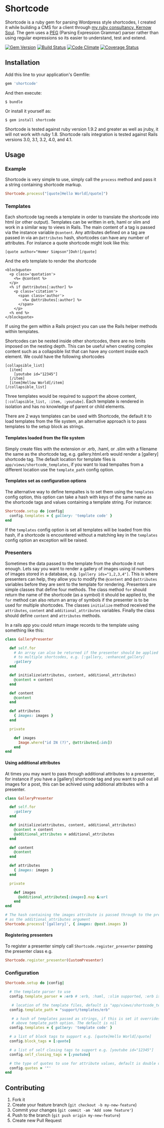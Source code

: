 # Shortcode

Shortcode is a ruby gem for parsing Wordpress style shortcodes, I created it while building a CMS for a client through [my ruby consultancy, Kernow Soul](http://kernowsoul.com). The gem uses a [PEG](http://en.wikipedia.org/wiki/Parsing_expression_grammar) (Parsing Expression Grammar) parser rather than using regular expressions so its easier to understand, test and extend.

[![Gem Version](https://badge.fury.io/rb/shortcode.svg)](http://badge.fury.io/rb/shortcode)
[![Build Status](https://travis-ci.org/kernow/shortcode.png?branch=master)](https://travis-ci.org/kernow/shortcode)
[![Code Climate](https://codeclimate.com/github/kernow/shortcode.png)](https://codeclimate.com/github/kernow/shortcode)
[![Coverage Status](https://coveralls.io/repos/kernow/shortcode/badge.png)](https://coveralls.io/r/kernow/shortcode)

## Installation

Add this line to your application's Gemfile:

```ruby
gem 'shortcode'
```

And then execute:

```
$ bundle
```

Or install it yourself as:

```
$ gem install shortcode
```

Shortcode is tested against ruby version 1.9.2 and greater as well as jruby, it will not work with ruby 1.8. Shortcode rails integration is tested against
Rails versions 3.0, 3.1, 3.2, 4.0, and 4.1.

## Usage

### Example

Shortcode is very simple to use, simply call the `process` method and pass it a string containing shortcode markup.

```ruby
Shortcode.process("[quote]Hello World[/quote]")
```

### Templates

Each shortcode tag needs a template in order to translate the shortcode into html (or other output). Templates can be written in erb, haml or slim and work in
a similar way to views in Rails. The main content of a tag is passed via the instance variable `@content`. Any attributes defined on a tag are passed in via an `@attributes` hash, shortcodes can have any number of attributes. For instance a quote shortcode might look like this:

    [quote author="Homer Simpson"]Doh![/quote]

And the erb template to render the shortcode

```erb
<blockquote>
  <p class='quotation'>
    <%= @content %>
  </p>
  <% if @attributes[:author] %>
    <p class='citation'>
      <span class='author'>
        <%= @attributes[:author] %>
      </span>
    </p>
  <% end %>
</blockquote>
```

If using the gem within a Rails project you can use the Rails helper methods within templates.

Shortcodes can be nested inside other shortcodes, there are no limits imposed on the nesting depth. This can be useful when creating complex content such as a collapsible list that can have any content inside each element. We could have the following shortcodes

    [collapsible_list]
      [item]
        [youtube id="12345"]
      [/item]
      [item]Hellow World[/item]
    [/collapsible_list]

Three templates would be required to support the above content, `[:collapsible_list, :item, :youtube]`. Each template is rendered in isolation and has no knowledge of parent or child elements.

There are 2 ways templates can be used with Shortcode, the default it to load templates from the file system, an alternative approach is to pass templates to the setup
block as strings.

#### Templates loaded from the file system

Simply create files with the extension or .erb, .haml, or .slim with a filename the same as the shortcode tag, e.g. gallery.html.erb would render a [gallery] shortcode tag. The default
location for template files is `app/views/shortcode_templates`, if you want to load tempaltes from a different location use the `template_path` config option.

#### Templates set as configuration options

The alternative way to define tempaltes is to set them using the `templates` config option, this option can take a hash with keys of the same name as the shortcode tags and
values containing a template string. For instance:

```ruby
Shortcode.setup do |config|
  config.templates = { gallery: 'template code' }
end
```

If the `templates` config option is set all templates will be loaded from this hash, if a shortcode is encountered without a matching key in the `templates` config option
an exception will be raised.

### Presenters

Sometimes the data passed to the template from the shortcode it not enough. Lets say you want to render a gallery of images using id numbers of images stored in a database, e.g. `[gallery ids="1,2,3,4"]`. This is where presenters can help, they allow you to modify the `@content` and `@attributes` variables before they are sent to the template for rendering. Presenters are simple classes that define four methods. The class method `for` should return the name of the shortcode (as a symbol) it should be applied to, the `for` method can also return an array of symbols if the presenter is to be used for multiple shortcodes. The classes `initialize` method received the `attributes`, `content` and `additional_attributes` variables. Finally the class should define `content` and `attributes` methods.

In a rails app you could return image records to the template using something like this:

```ruby
class GalleryPresenter

  def self.for
    # An array can also be returned if the presenter should be applied
    # to multiple shortcodes, e.g. [:gallery, :enhanced_gallery]
    :gallery
  end

  def initialize(attributes, content, additional_attributes)
    @content = content
  end

  def content
    @content
  end

  def attributes
    { images: images }
  end

  private

    def images
      Image.where("id IN (?)", @attributes[:ids])
    end
end
```

#### Using additional attributes

At times you may want to pass through additional attributes to a presenter, for instance if you have a [gallery] shortcode tag and you want to pull out all images for a post, this can be achived using additional attributes with a presenter.

```ruby
class GalleryPresenter

  def self.for
    :gallery
  end

  def initialize(attributes, content, additional_attributes)
    @content = content
    @additional_attributes = additional_attributes
  end

  def content
    @content
  end

  def attributes
    { images: images }
  end

  private

    def images
      @additional_attributes[:images].map &:url
    end
end

# The hash containing the images attribute is passed through to the presenter
# as the additional_attributes argument
Shortcode.process('[gallery]', { images: @post.images })

```

#### Registering presenters

To register a presenter simply call `Shortcode.register_presenter` passing the presenter class e.g.

```ruby
Shortcode.register_presenter(CustomPresenter)
```

### Configuration

```ruby
Shortcode.setup do |config|

  # the template parser to use
  config.template_parser = :erb # :erb, :haml, :slim supported, :erb is default

   # location of the template files, default is "app/views/shortcode_templates"
  config.template_path = "support/templates/erb"

   # a hash of templates passed as strings, if this is set it overrides the
   # above template_path option. The default is nil
  config.templates = { gallery: 'template code' }

  # a list of block tags to support e.g. [quote]Hello World[/quote]
  config.block_tags = [:quote]

  # a list of self closing tags to support e.g. [youtube id="12345"]
  config.self_closing_tags = [:youtube]

  # the type of quotes to use for attribute values, default is double quotes (")
  config.quotes = '"'
end
```


## Contributing

1. Fork it
2. Create your feature branch (`git checkout -b my-new-feature`)
3. Commit your changes (`git commit -am 'Add some feature'`)
4. Push to the branch (`git push origin my-new-feature`)
5. Create new Pull Request

